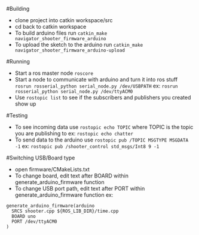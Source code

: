 #Building
* clone project into catkin workspace/src
* cd back to catkin workspace
* To build arduino files run `catkin_make navigator_shooter_firmware_arduino`
* To upload the sketch to the arduino run `catkin_make navigator_shooter_firmware_arduino-upload`

#Running
* Start a ros master node `roscore`
* Start a node to communicate with arduino and turn it into ros stuff `rosrun rosserial_python serial_node.py /dev/USBPATH` ex: `rosrun rosserial_python serial_node.py /dev/ttyACM0`
* Use `rostopic list` to see if the subscribers and publishers you created show up

#Testing
* To see incoming data use `rostopic echo TOPIC` where TOPIC is the topic you are publishing to ex: `rostopic echo chatter`
* To send data to the arduino use `rostopic pub /TOPIC MSGTYPE MSGDATA -1` ex: `rostopic pub /shooter_control std_msgs/Int8 9 -1`


#Switching USB/Board type
* open firmware/CMakeLists.txt
* To change board, edit text after BOARD within generate_arduino_firmware function
* To change USB port path, edit text after PORT within generate_arduino_firmware function
ex:
```
generate_arduino_firmware(arduino
  SRCS shooter.cpp ${ROS_LIB_DIR}/time.cpp
  BOARD uno
  PORT /dev/ttyACM0
)
```



